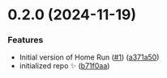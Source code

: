 # 0.2.0 (2024-11-19)

### Features

- Initial version of Home Run ([#1](https://github.com/investec/home-run/issues/1)) ([a371a50](https://github.com/investec/home-run/commit/a371a501e408b6fbce32fb4085ea041e101b36c7))
- initialized repo ✨ ([b71f0aa](https://github.com/investec/home-run/commit/b71f0aa343a3be0ffebf9a0d829d549dd6afddf9))
